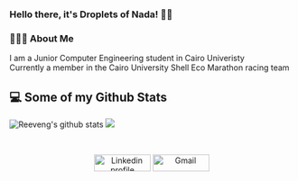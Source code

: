 ### Hello there, it's Droplets of Nada! 💁💦

<div align="left"> 
  <h3> 👨🏻‍💻 About Me </h3>
    I am a Junior Computer Engineering student in Cairo Univeristy
  <br>
    Currently a member in the Cairo University Shell Eco Marathon racing team
</div> 


## 💻 Some of my Github Stats 

![Reeveng's github stats](https://github-readme-stats.vercel.app/api?username=nadakhalled&show_icons=true&title_color=fff&icon_color=79ff97&text_color=9f9f9f&bg_color=151515)
<img src="https://github-readme-stats.vercel.app/api/top-langs/?username=nadakhalled&theme=radical&layout=compact&height=28" />

<br>
<p align="center">
    <a href="https://www.linkedin.com/in/nada-elkhamy-5402b6188/"><img alt="Linkedin profile" title="Linkedin" src="https://raw.githubusercontent.com/Thomas-George-T/Thomas-George-T/master/assets/linkedin.svg" width="100" height="30" /></a>
    <a href="mailto:nadaelkhamy@gmail.com"><img alt="Gmail" src="https://raw.githubusercontent.com/Thomas-George-T/Thomas-George-T/master/assets/google-gmail.svg" title="Email" width="100" height="30" /></a>
